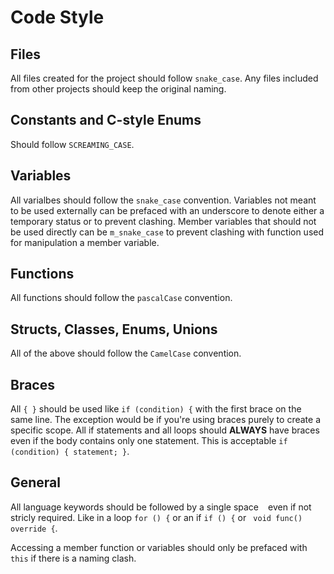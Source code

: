 # Code Style

## Files
All files created for the project should follow `snake_case`.
Any files included from other projects should keep the original naming.

## Constants and C-style Enums
Should follow `SCREAMING_CASE`.

## Variables
All varialbes should follow the `snake_case` convention.
Variables not meant to be used externally can be prefaced with an underscore
to denote either a temporary status or to prevent clashing.
Member variables that should not be used directly can be `m_snake_case`
to prevent clashing with function used for manipulation a member variable.

## Functions
All functions should follow the `pascalCase` convention.

## Structs, Classes, Enums, Unions
All of the above should follow the `CamelCase` convention.

## Braces
All `{ }` should be used like `if (condition) {` with the first brace on the same line.
The exception would be if you're using braces purely to create a specific scope.
All if statements and all loops should **ALWAYS** have braces even if the body
contains only one statement. This is acceptable `if (condition) { statement; }`.

## General
All language keywords should be followed by a single space ` ` even if not stricly required.
Like in a loop `for () {` or an if `if () {` or ` void func() override {`.

Accessing a member function or variables should only be prefaced with `this`
if there is a naming clash.
